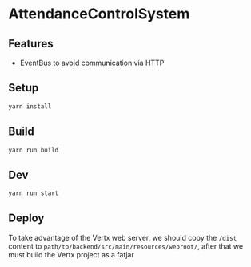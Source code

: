 # AttendanceControlSystem

## Features

- EventBus to avoid communication via HTTP

## Setup

```bash
yarn install
```

## Build

```bash
yarn run build
```

## Dev

```bash
yarn run start
```

## Deploy

To take advantage of the Vertx web server, we should copy 
the `/dist` content to `path/to/backend/src/main/resources/webroot/`,
after that we must build the Vertx project as a fatjar
